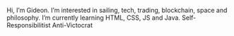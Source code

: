 Hi, I’m Gideon. I’m interested in sailing, tech, trading, blockchain, space and philosophy.
I’m currently learning HTML, CSS, JS and Java.
Self-Responsibilitist
Anti-Victocrat

<!---
GiDevEon/GiDevEon is a ✨ special ✨ repository because its `README.md` (this file) appears on your GitHub profile.
You can click the Preview link to take a look at your changes.
--->
